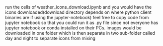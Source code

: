 run the cells of weather_icons_download.ipynb and you would have the icons downloaded(download directory depends on where python client binaries are if using the jupyter-notebook)
feel free to copy code from jupyter notebook so that you could run it as .py file since not everyone has jupyter notebook or conda installed on their PCs.
images would be downloaded in one folder which is then separate in two sub-folder called day and night to separate icons from mixing 

